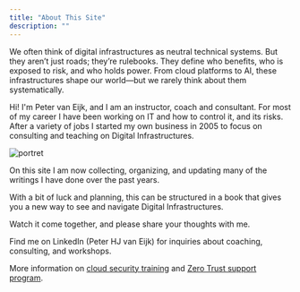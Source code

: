 ```yaml
---
title: "About This Site"
description: ""
---
```


We often think of digital infrastructures as neutral technical systems. But they aren’t just roads; they’re rulebooks. They define who benefits, who is exposed to risk, and who holds power. From cloud platforms to AI, these infrastructures shape our world—but we rarely think about them systematically.

Hi! I'm Peter van Eijk, and I am an instructor, coach and consultant. For most of my career I have been working on IT and how to control it, and its risks. After a variety of jobs I started my own business in 2005 to focus on consulting and teaching on Digital Infrastructures.

![portret](Portret9M7A1161smaller.jpg)

On this site I am now collecting, organizing, and updating many of the writings I have done over the past years.

With a bit of luck and planning, this can be structured in a book that gives you a new way to see and navigate Digital Infrastructures.

Watch it come together, and please share your thoughts with me.

Find me on LinkedIn (Peter HJ van Eijk) for inquiries about coaching, consulting, and workshops.

More information on [cloud security training](https://thecloudinstructor.com) and [Zero Trust support program](https://cczt.clubcloudcomputing.com).

